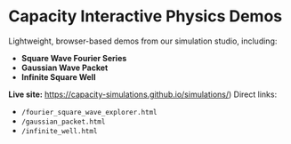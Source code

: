 # Capacity Interactive Physics Demos

Lightweight, browser-based demos from our simulation studio, including:
- **Square Wave Fourier Series** 
- **Gaussian Wave Packet** 
- **Infinite Square Well** 

**Live site:** https://capacity-simulations.github.io/simulations/)
Direct links:  
- `/fourier_square_wave_explorer.html`  
- `/gaussian_packet.html`  
- `/infinite_well.html`

